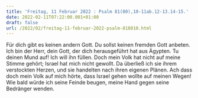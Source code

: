```yaml
---
title: 'Freitag, 11 Februar 2022 : Psalm 81(80),10-11ab.12-13.14-15.'
date: 2022-02-11T07:22:00.001+01:00
draft: false
url: /2022/02/freitag-11-februar-2022-psalm-818010.html
---
```


Für dich gibt es keinen andern Gott. Du sollst keinen fremden Gott anbeten. Ich bin der Herr, dein Gott, der dich herausgeführt hat aus Ägypten. Tu deinen Mund auf! Ich will ihn füllen. Doch mein Volk hat nicht auf meine Stimme gehört; Israel hat mich nicht gewollt. Da überließ ich sie ihrem verstockten Herzen, und sie handelten nach ihren eigenen Plänen. Ach dass doch mein Volk auf mich hörte, dass Israel gehen wollte auf meinen Wegen! Wie bald würde ich seine Feinde beugen, meine Hand gegen seine Bedränger wenden.